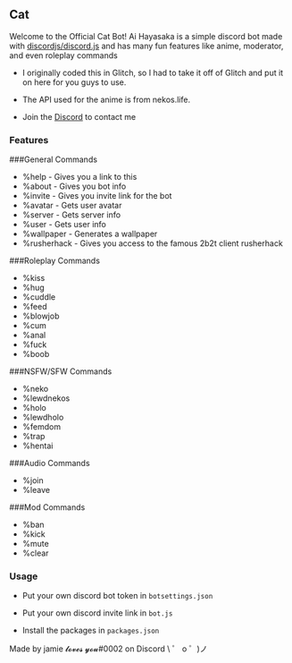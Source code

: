 ## Cat

Welcome to the Official Cat Bot!
Ai Hayasaka is a simple discord bot made with [discordjs/discord.js](https://github.com/discordjs/discord.js) and has many fun features like anime, moderator, and even roleplay commands

- I originally coded this in Glitch, so I had to take it off of Glitch and put it on here for you guys to use.

- The API used for the anime is from nekos.life.

- Join the [Discord](https://discord.gg/VgqsyBE) to contact me


### Features

###General Commands
- %help - Gives you a link to this
- %about - Gives you bot info
- %invite - Gives you invite link for the bot
- %avatar - Gets user avatar
- %server - Gets server info
- %user - Gets user info
- %wallpaper - Generates a wallpaper
- %rusherhack - Gives you access to the famous 2b2t client rusherhack

###Roleplay Commands
- %kiss
- %hug
- %cuddle
- %feed
- %blowjob
- %cum
- %anal
- %fuck
- %boob

###NSFW/SFW Commands
- %neko
- %lewdnekos
- %holo
- %lewdholo
- %femdom
- %trap
- %hentai

###Audio Commands
- %join
- %leave

###Mod Commands
- %ban
- %kick
- %mute
- %clear



### Usage

- Put your own discord bot token in `botsettings.json`

- Put your own discord invite link in `bot.js`

- Install the packages in `packages.json`

Made by jamie 𝓵𝓸𝓿𝓮𝓼 𝔂𝓸𝓾#0002 on Discord
\ ゜ o ゜)ノ


